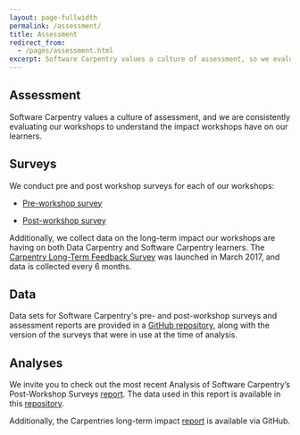 ```yaml
---
layout: page-fullwidth
permalink: /assessment/
title: Assessment
redirect_from:
  - /pages/assessment.html
excerpt: Software Carpentry values a culture of assessment, so we evaluate our workshops for impact
---
```


## Assessment  

Software Carpentry values a culture of assessment, and we are consistently evaluating our workshops to understand the impact workshops have on our learners.

## Surveys  
We conduct pre and post workshop surveys for each of our workshops:

- [Pre-workshop survey](https://www.surveymonkey.com/r/Preview/?sm=V6gQbbOKn3NoPKfYKHjAKu_2BBCdtXXsTS2pf1BIdARccEtJQqlu1KFB2j2TcF0MCn)

- [Post-workshop survey](https://www.surveymonkey.com/r/Preview/?sm=uN5QPa4MbF1_2BB1plbLWnL1ZUc7Nttqici0Nc0e3G4RahMwwGW5NUp4U5PKQDYmky)

Additionally, we collect data on the long-term impact our workshops are having on both Data Carpentry and Software Carpentry learners. The [Carpentry Long-Term Feedback Survey](https://www.surveymonkey.com/r/Preview/?sm=LksuekfCD3hzLW6lPkx9qhkRF5nDt8uGWpN7lq2Mx0Dqw1Zriv3qYFpu3XtR46ei) was launched in March 2017, and data is collected every 6 months.

## Data  
Data sets for Software Carpentry's pre- and post-workshop surveys and assessment reports are provided in a [GitHub repository](https://github.com/carpentries/assessment-projects), along with the version of the surveys that were in use at the time of analysis.

## Analyses
We invite you to check out the most recent Analysis of Software Carpentry’s Post-Workshop Surveys [report](https://carpentries.github.io/assessment-projects/software-carpentry-projects/analysis-postworkshop.html). The data used in this report is available in this [repository](https://github.com/carpentries/assessment-projects/tree/master/software-carpentry-projects).

Additionally, the Carpentries long-term impact [report](https://carpentries.github.io/assessment-projects/joint-carpentry-projects/long-term-survey/report.html) is available via GitHub.
